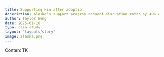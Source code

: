 ```yaml
---
title: Supporting kin after adoption
description: Alaska’s support program reduced disruption rates by 40% among kinship adoptions.
author: Taylor Wong
date: 2025-01-18
type: Case study
layout: "layouts/story"
image: alaska.png
---
```


Content TK